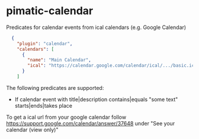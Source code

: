 pimatic-calendar
================

Predicates for calendar events from ical calendars (e.g. Google Calendar)

```json
  {
    "plugin": "calendar",
    "calendars": [
      {
        "name": "Main Calendar",
        "ical": "https://calendar.google.com/calendar/ical/.../basic.ics"
      }
    ]
```

The following predicates are supported:

 * If calendar event with title|description contains|equals "some text" starts|ends|takes place

To get a ical url from your google calendar follow https://support.google.com/calendar/answer/37648 under "See your calendar (view only)"
